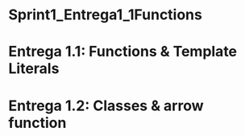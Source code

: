 # Sprint1_Entrega1_1Functions
# Entrega 1.1: Functions & Template Literals
# Entrega 1.2: Classes & arrow function
